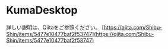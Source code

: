 # KumaDesktop

詳しい説明は、Qiitaをご参照ください。
[https://qiita.com/Shibu-Shin/items/5477e10477baf2f53747](https://qiita.com/Shibu-Shin/items/5477e10477baf2f53747)
